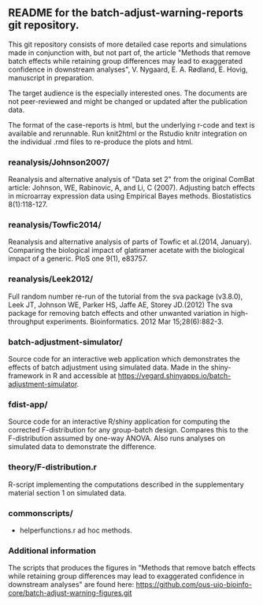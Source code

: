 
README for the batch-adjust-warning-reports git repository.
----------------------


This git repository consists of more detailed case reports and simulations made in conjunction with, but
not part of, the article "Methods that remove batch effects while retaining group
differences may lead to exaggerated confidence in downstream analyses", V. Nygaard, E. A.
Rødland, E. Hovig, manuscript in preparation.

The target audience is the especially interested ones. The documents are not peer-reviewed and might be changed or updated after the publication data.

The format of the case-reports is html, but the underlying r-code and text is available and
rerunnable. Run knit2html or the Rstudio knitr integration on the individual .rmd files to re-produce the plots and html.


### reanalysis/Johnson2007/

Reanalysis and alternative analysis of "Data set 2" from the original ComBat article:
Johnson, WE, Rabinovic, A, and Li, C (2007). Adjusting batch effects in microarray
expression data using Empirical Bayes methods. Biostatistics 8(1):118-127.

### reanalysis/Towfic2014/

Reanalysis and alternative analysis of parts of Towfic et al.(2014, January). Comparing
the biological impact of glatiramer acetate with the biological impact of a generic. PloS
one 9(1), e83757.

### reanalysis/Leek2012/

Full random number re-run of the tutorial from the sva package (v3.8.0), Leek JT,
Johnson WE, Parker HS, Jaffe AE, Storey JD.(2012) The sva package for removing batch
effects and other unwanted variation in high-throughput experiments. Bioinformatics. 2012
Mar 15;28(6):882-3.

### batch-adjustment-simulator/

Source code for an interactive web application which demonstrates the effects of batch adjustment using simulated data. Made in the shiny-framework in R and accessible at https://vegard.shinyapps.io/batch-adjustment-simulator. 

### fdist-app/

Source code for an interactive R/shiny application for computing the corrected F-distribution for any group-batch design. Compares this to the F-distribution assumed by one-way ANOVA. Also runs analyses on simulated data to demonstrate the difference.

### theory/F-distribution.r

R-script implementing the computations described in the supplementary material section 1 on simulated data.

### commonscripts/

- helperfunctions.r  ad hoc methods.

### Additional information

The scripts that produces the figures in "Methods that remove batch effects while retaining group
differences may lead to exaggerated confidence in downstream analyses" are found here:
https://github.com/ous-uio-bioinfo-core/batch-adjust-warning-figures.git
